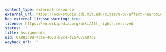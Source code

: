 ```yaml
---
content_type: external-resource
external_url: https://ocw-studio.odl.mit.edu/sites/9-68-affect-neurobiological-psychological-and-sociocultural-counterparts-of-feelings-spring-2013/type/page/edit/ed3f447f-93b2-f94f-d45f-a970e4baff4b/#Syllabus_15
has_external_license_warning: true
license: https://en.wikipedia.org/wiki/All_rights_reserved
status: ''
title: Assignments
uid: 0a883c9d-4cae-4063-b8c4-f157670a07c2
wayback_url: ''
---
```

